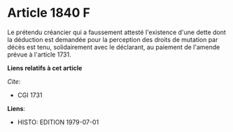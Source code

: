 # Article 1840 F

Le prétendu créancier qui a faussement attesté l'existence d'une dette dont la déduction est demandée pour la perception des
droits de mutation par décès est tenu, solidairement avec le déclarant, au paiement de l'amende prévue à l'article 1731.

**Liens relatifs à cet article**

_Cite_:

  - CGI 1731

**Liens**:

  - HISTO: EDITION 1979-07-01
